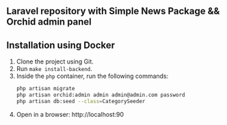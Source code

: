 ## Laravel repository with Simple News Package && Orchid admin panel

## Installation using Docker

1. Clone the project using Git.
2. Run `make install-backend`.
3. Inside the `php` container, run the following commands:
    ```bash
    php artisan migrate
    php artisan orchid:admin admin admin@admin.com password
    php artisan db:seed --class=CategorySeeder
    ```
4. Open in a browser: http://localhost:90
